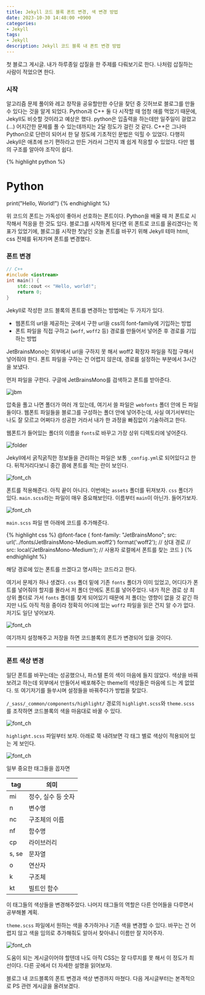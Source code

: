 ```yaml
---
title: Jekyll 코드 블록 폰트 변경, 색 변경 방법
date: 2023-10-30 14:48:00 +0900
categories:
- Jekyll
tags:
- Jekyll
description: Jekyll 코드 블록 내 폰트 변경 방법
---
```


첫 블로그 게시글. 내가 하루종일 삽질을 한 주제를 다뤄보기로 한다.
나처럼 삽질하는 사람이 적었으면 한다.
<!-- more -->

### 시작

알고리즘 문제 풀이와 레고 창작을 공유할만한 수단을 찾던 중 깃허브로 블로그를 만들 수 있다는 것을 알게 되었다. Python과 C++ 둘 다 시작할 때 엄청 애를 먹었기 때문에, Jekyll도 비슷할 것이라고 예상은 했다. python은 입출력을 하는데만 일주일이 걸렸고(...) 어지간한 문제를 풀 수 있는데까지는 2달 정도가 걸린 것 같다. C++은 그나마 Python으로 단련이 되어서 한 달 정도에 기초적인 문법은 익힐 수 있었다. 다행히 Jekyll은 애초에 쓰기 편하라고 만든 거라서 그런지 꽤 쉽게 적응할 수 있었다. 다만 웹의 구조를 알아야 조작이 쉽다.




{% highlight python %}
# Python
print("Hello, World!")
{% endhighlight %}

위 코드의 폰트는 가독성이 좋아서 선호하는 폰트이다. Python을 배울 때 저 폰트로 시작해서 적응을 한 것도 있다.
블로그를 시작하게 된다면 위 폰트로 코드를 올리겠다는 목표가 있었기에, 블로그를 시작한 첫날인 오늘 폰트를 바꾸기 위해 Jekyll 테마 html, css 전체를 뒤져가며 폰트를 변경했다.

### 폰트 변경

```cpp
// C++
#include <iostream>
int main() {
    std::cout << "Hello, world!";
    return 0;
}
```
Jekyll로 작성한 코드 블록의 폰트를 변경하는 방법에는 두 가지가 있다.

- 웹폰트의 url을 제공하는 곳에서 구한 url을 css의 font-family에 기입하는 방법
- 폰트 파일을 직접 구하고 (`woff`, `woff2` 등) 경로를 만들어서 넣어준 후 경로를 기입하는 방법

JetBrainsMono는 외부에서 url을 구하지 못 해서 woff2 확장자 파일을 직접 구해서 넣어줘야 한다. 폰트 파일을 구하는 건 어렵지 않은데, 경로를 설정하는 부분에서 3시간을 보냈다.

먼저 파일을 구한다. 구글에 JetBrainsMono를 검색하고 폰트를 받아준다.

![jbm](/assets/images/2023-10-30-f/jbm.png)

압축을 풀고 나면 폴더가 여러 개 있는데, 여기서 쓸 파일은 `webfonts` 폴더 안에 든 파일들이다.
웹폰트 파일들을 블로그를 구성하는 폴더 안에 넣어주는데, 사실 여기서부터는 나도 잘 모르고 어쩌다가 성공한 거라서 내가 한 과정을 빠짐없이 기술하려고 한다.

웹폰트가 들어있는 폴더의 이름을 `fonts`로 바꾸고 가장 상위 디렉토리에 넣어준다.

![folder](/assets/images/2023-10-30-f/dirmk_.png)

Jekyll에서 굵직굵직한 정보들을 관리하는 파일은 보통 `_config.yml`로 되어있다고 한다. 뒤적거리다보니 중간 쯤에 폰트를 적는 란이 보인다. 

![font_ch](/assets/images/2023-10-30-f/font_ch.png)

폰트를 적용해준다.
아직 끝이 아니다. 이번에는 `assets` 폴더를 뒤져보자. `css` 폴더가 있다. `main.scss`라는 파일이 매우 중요해보인다. 이름부터 `main`이 아닌가. 들어가보자.

![font_ch](/assets/images/2023-10-30-f/mainmn.png)

`main.scss` 파일 맨 아래에 코드를 추가해준다.

{% highlight css %}
@font-face {
  font-family: "JetBrainsMono";
  src: url('../fonts/JetBrainsMono-Medium.woff2') format('woff2');  // 상대 경로
  // src: local('JetBrainsMono-Medium');  // 사용자 로컬에서 폰트를 찾는 코드
}
{% endhighlight %}

해당 경로에 있는 폰트를 쓰겠다고 명시하는 코드라고 한다.

여기서 문제가 하나 생겼다. `css` 폴더 밑에 기존 `fonts` 폴더가 이미 있었고, 어디다가 폰트를 넣어줘야 할지를 몰라서 저 폴더 안에도 폰트를 넣어주었다. 내가 적은 경로 상 최상위 폴더로 가서 `fonts` 폴더를 찾게 되어있기 때문에 저 폴더는 영향이 없을 것 같긴 하지만 나도 아직 적응 중이라 정확히 어디에 있는 `woff2` 파일을 읽은 건지 알 수가 없다. 저기도 일단 넣어보자.

![font_ch](/assets/images/2023-10-30-f/idontknow.png)

여기까지 설정해주고 저장을 하면 코드블록의 폰트가 변경되어 있을 것이다.

-----

### 폰트 색상 변경

일단 폰트를 바꾸는데는 성공했으나, 파스텔 톤의 색이 마음에 들지 않았다. 색상을 바꿔보려고 하는데 외부에서 만들어서 배포해주는 theme의 색상들은 마음에 드는 게 없었다. 또 여기저기를 들쑤시며 설정들을 바꿔주다가 방법을 찾았다.

`/_sass/_common/components/highlight/` 경로의 `highlight.scss`와 `theme.scss`를 조작하면 코드블록의 색을 마음대로 바꿀 수 있다.

![font_ch](/assets/images/2023-10-30-f/coloring1.png)

`highlight.scss` 파일부터 보자. 아래로 쭉 내려보면 각 태그 별로 색상이 적용되어 있는 게 보인다.

![font_ch](/assets/images/2023-10-30-f/coloring2.png)

일부 중요한 태그들을 꼽자면

| tag | 의미 |
| --- | --- |
| mi | 정수, 실수 등 숫자 |
| n | 변수명 |
| nc | 구조체의 이름 |
| nf | 함수명 |
| cp | 라이브러리 |
| s, se | 문자열 |
| o | 연산자 |
| k | 구조체 |
| kt | 빌트인 함수 |

이 태그들의 색상들을 변경해주었다.
나머지 태그들의 역할은 다른 언어들을 다루면서 공부해볼 계획.

`theme.scss` 파일에서 원하는 색을 추가하거나 기존 색을 변경할 수 있다. 바꾸는 건 어렵지 않고 색을 임의로 추가해줘도 알아서 찾아내니 이름만 잘 지어주자.

![font_ch](/assets/images/2023-10-30-f/coloring3.png)

도움이 되는 게시글이어야 할텐데 나도 아직 CSS는 잘 다루지를 못 해서 이 정도가 최선이다. 다른 곳에서 더 자세한 설명을 읽어보자.

블로그 내 코드블록의 폰트 변경과 색상 변경까지 마쳤다. 다음 게시글부터는 본격적으로 PS 관련 게시글을 올려보겠다.